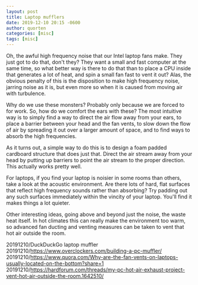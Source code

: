 ```yaml
---
layout: post
title: Laptop mufflers
date: 2019-12-10 20:15 -0600
author: quorten
categories: [misc]
tags: [misc]
---
```


Oh, the awful high frequency noise that our Intel laptop fans make.
They just got to do that, don't they?  They want a small and fast
computer at the same time, so what better way is there to do that than
to place a CPU inside that generates a lot of heat, and spin a small
fan fast to vent it out?  Alas, the obvious penalty of this is the
disposition to make high frequency noise, jarring noise as it is, but
even more so when it is caused from moving air with turbulence.

Why do we use these monsters?  Probably only because we are forced to
for work.  So, how do we comfort the ears with these?  The most
intuitive way is to simply find a way to direct the air flow away from
your ears, to place a barrier between your head and the fan vents, to
slow down the flow of air by spreading it out over a larger amount of
space, and to find ways to absorb the high frequencies.

As it turns out, a simple way to do this is to design a foam padded
cardboard structure that does just that.  Direct the air stream away
from your head by putting up barriers to point the air stream to the
proper direction.  This actually works pretty well.

For laptops, if you find your laptop is noisier in some rooms than
others, take a look at the acoustic environment.  Are there lots of
hard, flat surfaces that reflect high frequency sounds rather than
absorbing?  Try padding out any such surfaces immediately within the
vincity of your laptop.  You'll find it makes things a lot quieter.

<!-- more -->

Other interesting ideas, going above and beyond just the noise, the
waste heat itself.  In hot climates this can really make the
environment too warm, so advanced fan ducting and venting measures can
be taken to vent that hot air outside the room.

20191210/DuckDuckGo laptop muffler  
20191210/https://www.overclockers.com/building-a-pc-muffler/  
20191210/https://www.quora.com/Why-are-the-fan-vents-on-laptops-usually-located-on-the-bottom?share=1  
20191210/https://hardforum.com/threads/my-pc-hot-air-exhaust-project-vent-hot-air-outside-the-room.1642510/
